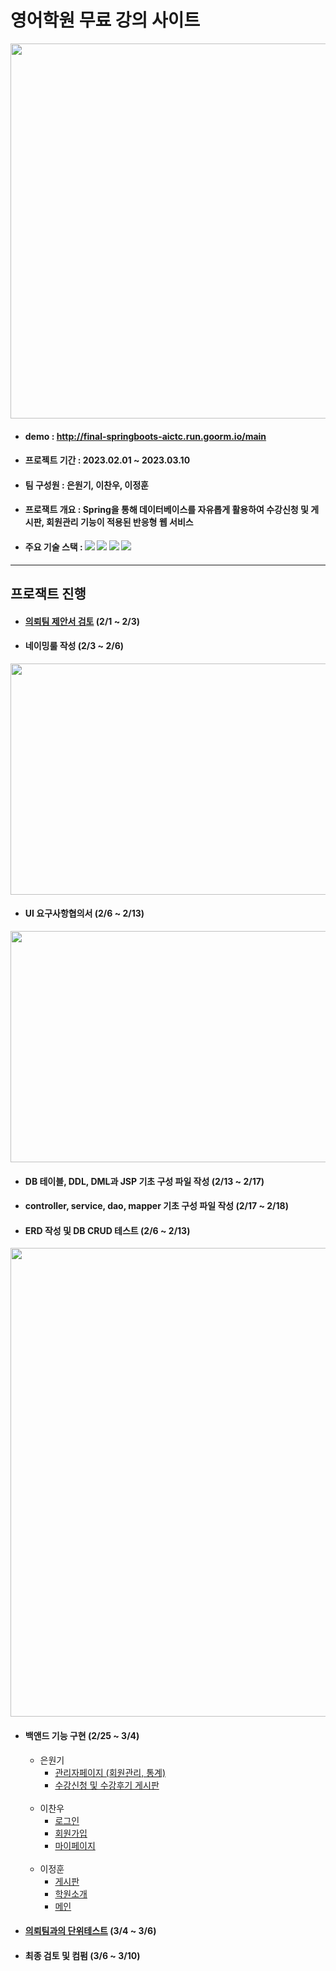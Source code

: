 # 영어학원 무료 강의 사이트

<img src="https://user-images.githubusercontent.com/77378816/224623250-cf53eaac-5e26-4d96-b6b4-2480d1635427.PNG"  width="1100" height="600">

- #### demo : http://final-springboots-aictc.run.goorm.io/main


- #### 프로젝트 기간 : 2023.02.01 ~ 2023.03.10

- #### 팀 구성원 : 은원기, 이찬우, 이정훈

- #### 프로잭트 개요 : Spring을 통해 데이터베이스를 자유롭게 활용하여 수강신청 및 게시판, 회원관리 기능이 적용된 반응형 웹 서비스

 - #### 주요 기술 스택 : <img src="https://img.shields.io/badge/Spring-6DB33F?style=flat&logo=Spring&logoColor=white"/> <img src="https://img.shields.io/badge/MySQL-4479A1?style=flat&logo=MySQL&logoColor=white"/> <img src="https://img.shields.io/badge/JavaScript-F7DF1E?style=flat&logo=JavaScript&logoColor=white"/> <img src="https://img.shields.io/badge/Bootstrap-7952B3?style=flat&logo=Bootstrap&logoColor=white"/>
<hr>

## 프로잭트 진행
- #### [의뢰팀 제안서 검토](https://docs.google.com/viewer?url=https://github.com/keamy-eun/final_springboots/files/10948277/_.pdf?raw=True) (2/1 ~ 2/3)

- #### 네이밍룰 작성 (2/3  ~ 2/6)
<img src="https://user-images.githubusercontent.com/77378816/224479175-08383894-68e3-4f12-b10c-bb0a11a8f7cd.PNG"  width="700" height="370">

- #### UI 요구사항협의서 (2/6  ~ 2/13)
<img src="https://user-images.githubusercontent.com/77378816/224469840-f01ed9be-da4d-4fc0-98bf-93bbd06e91bf.JPG"  width="700" height="370">

- #### DB 테이블, DDL, DML과 JSP 기초 구성 파일 작성 (2/13 ~ 2/17)

- #### controller, service, dao, mapper 기초 구성 파일 작성 (2/17 ~ 2/18)

- #### ERD 작성 및 DB CRUD 테스트 (2/6  ~ 2/13)
<img src="https://user-images.githubusercontent.com/77378816/224870361-2ce8fa45-312d-4990-98b6-5c639b62b77b.PNG"  width="1400" height="750">

- #### 백앤드 기능 구현 (2/25 ~ 3/4)

  * 은원기
    - [관리자페이지 (회원관리, 통계)](https://github.com/keamy-eun/final_springboots/blob/master/src/main/java/eunjunglee/final_springboots/controller/AdminController.java)
    - [수강신청 및 수강후기 게시판](https://github.com/keamy-eun/final_springboots/blob/master/src/main/java/eunjunglee/final_springboots/controller/LectureController.java)

  <br>

  * 이찬우
    - [로그인](../final_springboots/docs/htmls/main.html)
    - [회원가입](../final_springboots/docs/htmls/lecture_signup.html)
    - [마이페이지](../final_springboots/docs/htmls/mypage_Lecture.html)

  <br>

  * 이정훈
    - [게시판](../final_springboots/docs/htmls/main.html)
    - [학원소개](../final_springboots/docs/htmls/lecture_signup.html)
    - [메인](../final_springboots/docs/htmls/mypage_Lecture.html)


- #### [의뢰팀과의 단위테스트](https://docs.google.com/viewer?url=https://github.com/keamy-eun/final_springboots/files/10948288/_.xlsx.pdf?raw=True) (3/4  ~ 3/6)

- #### 최종 검토 및 컴펌 (3/6  ~ 3/10)
